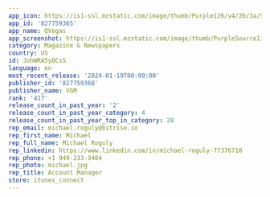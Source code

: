 ```yaml
---
app_icon: https://is1-ssl.mzstatic.com/image/thumb/Purple126/v4/2b/3a/55/2b3a55dd-60e2-3c13-3e5c-e0b24ae57289/AppIcon-0-0-1x_U007epad-0-85-220.png/1024x1024bb.png
app_id: '827759365'
app_name: QVegas
app_screenshot: https://is1-ssl.mzstatic.com/image/thumb/PurpleSource116/v4/24/88/54/248854bf-63ea-3fc7-b7db-55d2d8e75e07/1ff90be7-f841-4e8a-aa45-3bf1eeacb464_cover-alecmapa-iPhone55.png/1242x2208bb.png
category: Magazine & Newspapers
country: US
id: JohWRA5yOCsS
language: en
most_recent_release: '2024-01-19T00:00:00'
publisher_id: '827759368'
publisher_name: VGM
rank: '417'
release_count_in_past_year: '2'
release_count_in_past_year_category: 4
release_count_in_past_year_top_in_category: 28
rep_email: michael.roguly@bitrise.io
rep_first_name: Michael
rep_full_name: Michael Roguly
rep_linkedin: https://www.linkedin.com/in/michael-roguly-77376710
rep_phone: +1 949-233-3404
rep_photo: michael.jpg
rep_title: Account Manager
store: itunes_connect
---
```

